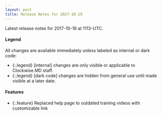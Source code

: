 ```yaml
---
layout: post
title: Release Notes for 2017-10-19
---
```


Latest release notes for 2017-10-19 at 1113-UTC.

<div class='legend' markdown='1'>

#### Legend

All changes are available immediately unless labeled as internal or dark code:

- {:.legend} [internal] changes are only visible or applicable to Clockwise.MD staff.
- {:.legend} [dark code] changes are hidden from general use until made visible at a later date.

</div>

<div class='features' markdown='1'>

#### Features

- {:.feature} Replaced help page to outdated training videos with customizable link

</div>


